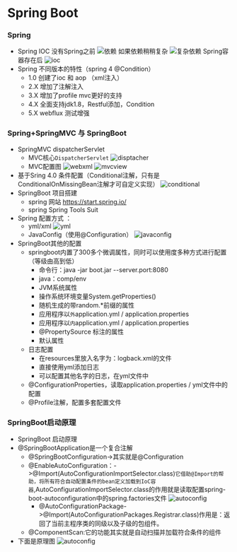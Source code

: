 Spring Boot
================
### Spring 
* Spring IOC
  没有Spring之前
  ![依赖](../../../Images/programming/java/spring/对象关系.png)
  如果依赖稍稍复杂
  ![复杂依赖](../../../Images/programming/java/spring/复杂的依赖关系.png)
  Spring容器存在后
  ![ioc](../../../Images/programming/java/spring/IOC容器.png)
* Spring 不同版本的特性（spring 4 @Condition）
  * 1.0 创建了ioc 和 aop （xml注入）
  * 2.X 增加了注解注入
  * 3.X 增加了profile mvc更好的支持
  * 4.X 全面支持jdk1.8，Restful添加，Condition
  * 5.X webflux 测试增强
### Spring+SpringMVC 与 SpringBoot
* SpringMVC dispatcherServlet
  * MVC核心`DispatcherServlet`
  ![disptacher](../../../Images/programming/java/spring/mvc_disptacher.png)
  * MVC配置图 
  ![webxml](../../../Images/programming/java/spring/mvc_webxml配置.png)
  ![mvcview](../../../Images/programming/java/spring/mvc_view配置.png)
* 基于Sring 4.0 条件配置（Conditional注解，只有是ConditionalOnMissingBean注解才可自定义实现）
  ![conditional](../../../Images/programming/java/spring/Conditional注解.png)
* SpringBoot 项目搭建
  * spring 网站 https://start.spring.io/
  * spring Spring Tools Suit
* Spring 配置方式 ：
  * yml/xml
  ![yml](../../../Images/programming/java/spring/boot_yml配置.png)
  * JavaConfig（使用@Configuration）
  ![javaconfig](../../../Images/programming/java/spring/javaconfig.png)
* SpringBoot其他的配置
  * springboot内置了300多个微调属性，同时可以使用度多种方式进行配置（等级由高到低）
    * 命令行：java -jar boot.jar --server.port:8080
    * java：comp/env
    * JVM系统属性
    * 操作系统环境变量System.getProperties()
    * 随机生成的带random.*前缀的属性
    * 应用程序以`外`application.yml  /  application.properties
    * 应用程序以`内`application.yml  /  application.properties
    * @PropertySource 标注的属性
    * 默认属性
  * 日志配置
    * 在resources里放入名字为：logback.xml的文件
    * 直接使用yml添加日志
    * 可以配置其他名字的日志，在yml文件中
  * @ConfigurationProperties，读取application.properties / yml文件中的配置
  * @Profile注解，配置多套配置文件
### SpringBoot启动原理
* SpringBoot 启动原理
* @SpringBootApplication是一个复合注解
  * @SpringBootConfiguration->其实就是@Configuration
  * @EnableAutoConfiguration：->@Import(AutoConfigurationImportSelector.class)`它借助@Import的帮助，将所有符合自动配置条件的bean定义加载到IoC容器`,AutoConfigurationImportSelector.class的作用就是读取配置spring-boot-autoconfiguration中的spring.factories文件
  ![autoconfig](../../../Images/programming/java/spring/autoconfigurationdefault.png)
    * @AutoConfigurationPackage->@Import(AutoConfigurationPackages.Registrar.class)作用是：返回了当前主程序类的同级以及子级的包组件。
  * @ComponentScan:它的功能其实就是自动扫描并加载符合条件的组件
* 下面是原理图
 ![autoconfig](../../../Images/programming/java/spring/boot原理图.png)

